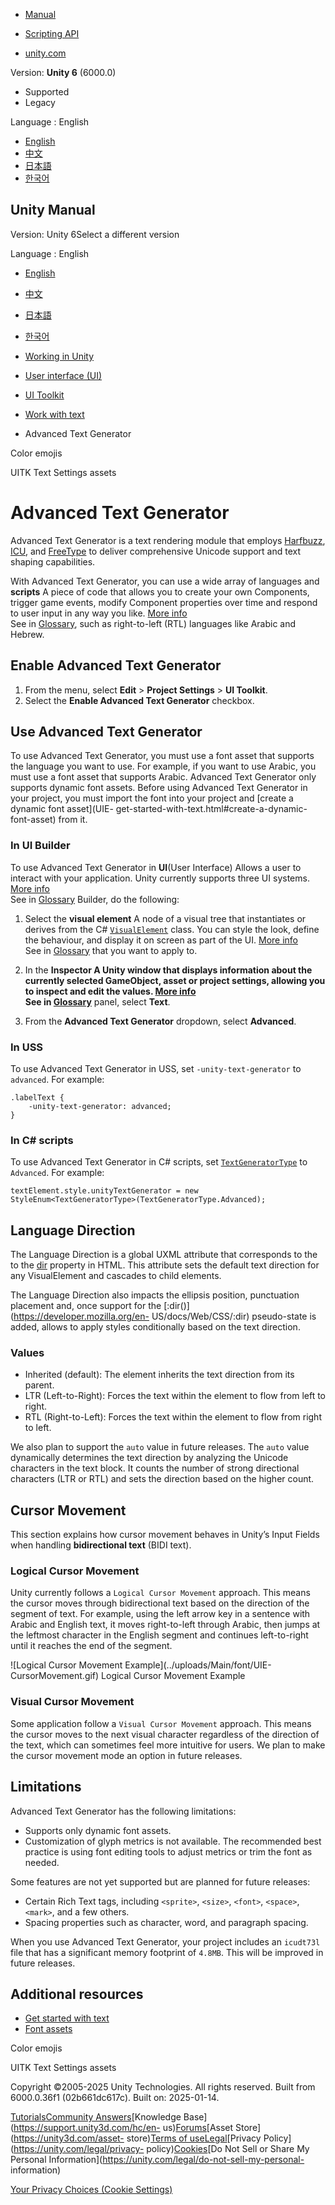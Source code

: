 [](https://docs.unity3d.com)

  * [Manual](../Manual/index.html)
  * [Scripting API](../ScriptReference/index.html)

  * [unity.com](https://unity.com/)

Version: **Unity 6** (6000.0)

  * Supported
  * Legacy

Language : English

  * [English](/Manual/UIE-advanced-text-generator.html)
  * [中文](/cn/current/Manual/UIE-advanced-text-generator.html)
  * [日本語](/ja/current/Manual/UIE-advanced-text-generator.html)
  * [한국어](/kr/current/Manual/UIE-advanced-text-generator.html)

[](https://docs.unity3d.com)

## Unity Manual

Version: Unity 6Select a different version

Language : English

  * [English](/Manual/UIE-advanced-text-generator.html)
  * [中文](/cn/current/Manual/UIE-advanced-text-generator.html)
  * [日本語](/ja/current/Manual/UIE-advanced-text-generator.html)
  * [한국어](/kr/current/Manual/UIE-advanced-text-generator.html)

  * [Working in Unity](working-in-unity.html)
  * [User interface (UI)](UIToolkits.html)
  * [UI Toolkit](UIElements.html)
  * [Work with text](UIE-work-with-text.html)
  * Advanced Text Generator

[](UIE-color-emojis.html)

Color emojis

[](UIE-text-setting-asset.html)

UITK Text Settings assets

# Advanced Text Generator

Advanced Text Generator is a text rendering module that employs
[Harfbuzz](https://harfbuzz.github.io/), [ICU](https://icu.unicode.org/), and
[FreeType](https://freetype.org/) to deliver comprehensive Unicode support and
text shaping capabilities.

With Advanced Text Generator, you can use a wide array of languages and
**scripts** A piece of code that allows you to create your own Components,
trigger game events, modify Component properties over time and respond to user
input in any way you like. [More info](creating-scripts.html)  
See in [Glossary](Glossary.html#Scripts), such as right-to-left (RTL)
languages like Arabic and Hebrew.

## Enable Advanced Text Generator

  1. From the menu, select **Edit** > **Project Settings** > **UI Toolkit**.
  2. Select the **Enable Advanced Text Generator** checkbox.

## Use Advanced Text Generator

To use Advanced Text Generator, you must use a font asset that supports the
language you want to use. For example, if you want to use Arabic, you must use
a font asset that supports Arabic. Advanced Text Generator only supports
dynamic font assets. Before using Advanced Text Generator in your project, you
must import the font into your project and [create a dynamic font asset](UIE-
get-started-with-text.html#create-a-dynamic-font-asset) from it.

### In UI Builder

To use Advanced Text Generator in **UI**(User Interface) Allows a user to
interact with your application. Unity currently supports three UI systems.
[More info](UI-system-compare.html)  
See in [Glossary](Glossary.html#UI) Builder, do the following:

  1. Select the **visual element** A node of a visual tree that instantiates or derives from the C# [`VisualElement`](../ScriptReference/UIElements.VisualElement.html) class. You can style the look, define the behaviour, and display it on screen as part of the UI. [More info](UIE-VisualTree.html)  
See in [Glossary](Glossary.html#Visualelement) that you want to apply to.

  2. In the ****Inspector** A Unity window that displays information about the currently selected GameObject, asset or project settings, allowing you to inspect and edit the values. [More info](UsingTheInspector.html)  
See in [Glossary](Glossary.html#Inspector)** panel, select **Text**.

  3. From the **Advanced Text Generator** dropdown, select **Advanced**.

### In USS

To use Advanced Text Generator in USS, set `-unity-text-generator` to
`advanced`. For example:

    
    
    .labelText {
        -unity-text-generator: advanced;
    }
    

### In C# scripts

To use Advanced Text Generator in C# scripts, set
[`TextGeneratorType`](../ScriptReference/TextGeneratorType.html) to
`Advanced`. For example:

    
    
    textElement.style.unityTextGenerator = new StyleEnum<TextGeneratorType>(TextGeneratorType.Advanced);
    

## Language Direction

The Language Direction is a global UXML attribute that corresponds to the to
the [dir](https://developer.mozilla.org/en-US/docs/Web/API/HTMLElement/dir)
property in HTML. This attribute sets the default text direction for any
VisualElement and cascades to child elements.

The Language Direction also impacts the ellipsis position, punctuation
placement and, once support for the [:dir()](https://developer.mozilla.org/en-
US/docs/Web/CSS/:dir) pseudo-state is added, allows to apply styles
conditionally based on the text direction.

### Values

  * Inherited (default): The element inherits the text direction from its parent.
  * LTR (Left-to-Right): Forces the text within the element to flow from left to right.
  * RTL (Right-to-Left): Forces the text within the element to flow from right to left.

We also plan to support the `auto` value in future releases. The `auto` value
dynamically determines the text direction by analyzing the Unicode characters
in the text block. It counts the number of strong directional characters (LTR
or RTL) and sets the direction based on the higher count.

## Cursor Movement

This section explains how cursor movement behaves in Unity’s Input Fields when
handling **bidirectional text** (BIDI text).

### Logical Cursor Movement

Unity currently follows a `Logical Cursor Movement` approach. This means the
cursor moves through bidirectional text based on the direction of the segment
of text. For example, using the left arrow key in a sentence with Arabic and
English text, it moves right-to-left through Arabic, then jumps at the
leftmost character in the English segment and continues left-to-right until it
reaches the end of the segment.

![Logical Cursor Movement Example](../uploads/Main/font/UIE-
CursorMovement.gif) Logical Cursor Movement Example

### Visual Cursor Movement

Some application follow a `Visual Cursor Movement` approach. This means the
cursor moves to the next visual character regardless of the direction of the
text, which can sometimes feel more intuitive for users. We plan to make the
cursor movement mode an option in future releases.

## Limitations

Advanced Text Generator has the following limitations:

  * Supports only dynamic font assets.
  * Customization of glyph metrics is not available. The recommended best practice is using font editing tools to adjust metrics or trim the font as needed.

Some features are not yet supported but are planned for future releases:

  * Certain Rich Text tags, including `<sprite>`, `<size>`, `<font>`, `<space>`, `<mark>`, and a few others.
  * Spacing properties such as character, word, and paragraph spacing.

When you use Advanced Text Generator, your project includes an `icudt73l` file
that has a significant memory footprint of `4.8MB`. This will be improved in
future releases.

## Additional resources

  * [Get started with text](UIE-get-started-with-text.html)
  * [Font assets](UIE-font-asset-landing.html)

[](UIE-color-emojis.html)

Color emojis

[](UIE-text-setting-asset.html)

UITK Text Settings assets

Copyright ©2005-2025 Unity Technologies. All rights reserved. Built from
6000.0.36f1 (02b661dc617c). Built on: 2025-01-14.

[Tutorials](https://learn.unity.com/)[Community
Answers](https://answers.unity3d.com)[Knowledge
Base](https://support.unity3d.com/hc/en-
us)[Forums](https://forum.unity3d.com)[Asset Store](https://unity3d.com/asset-
store)[Terms of
use](https://docs.unity3d.com/Manual/TermsOfUse.html)[Legal](https://unity.com/legal)[Privacy
Policy](https://unity.com/legal/privacy-
policy)[Cookies](https://unity.com/legal/cookie-policy)[Do Not Sell or Share
My Personal Information](https://unity.com/legal/do-not-sell-my-personal-
information)

[Your Privacy Choices (Cookie Settings)](javascript:void\(0\);)

